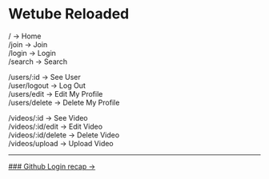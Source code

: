 # Wetube Reloaded

/ -> Home  
/join -> Join  
/login -> Login  
/search -> Search

/users/:id -> See User  
/user/logout -> Log Out  
/users/edit -> Edit My Profile  
/users/delete -> Delete My Profile

/videos/:id -> See Video  
/videos/:id/edit -> Edit Video  
/videos/:id/delete -> Delete Video  
/videos/upload -> Upload Video

---

[### Github Login recap ->](/docs/GITHUBLOGIN.md)
